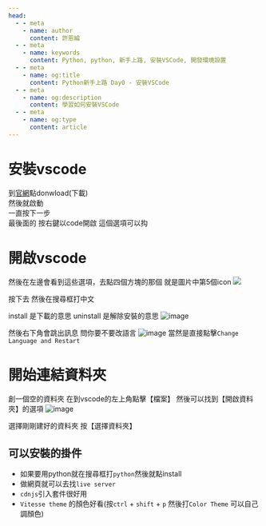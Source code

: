 ```yaml
---
head:
  - - meta
    - name: author
      content: 許恩綸
  - - meta
    - name: keywords
      content: Python, python, 新手上路, 安裝VSCode, 開發環境設置
  - - meta
    - name: og:title
      content: Python新手上路 Day0 - 安裝VSCode
  - - meta
    - name: og:description
      content: 學習如何安裝VSCode
  - - meta
    - name: og:type
      content: article
---
```


# 安裝vscode

到[官網](https://code.visualstudio.com/)點donwload(下載)<br>
然後就啟動<br>
一直按下一步<br>
最後面的 按右鍵以code開啟 這個選項可以抅

# 開啟vscode

然後在左邊會看到這些選項，去點四個方塊的那個
就是圖片中第5個icon
![](https://hackmd.io/_uploads/HyornA_Mp.png)

按下去
然後在搜尋框打中文

install 是下載的意思
uninstall 是解除安裝的意思
![image](https://hackmd.io/_uploads/rJ8FdzEta.png)

然後右下角會跳出訊息 問你要不要改語言
![image](https://hackmd.io/_uploads/S1ms_M4F6.png)
當然是直接點擊`Change Language and Restart`

# 開始連結資料夾

創一個空的資料夾
在到vscode的左上角點擊【檔案】
然後可以找到【開啟資料夾】的選項
![image](https://hackmd.io/_uploads/BkvMqGVF6.png)

選擇剛剛建好的資料夾
按【選擇資料夾】


## 可以安裝的掛件

- 如果要用python就在搜尋框打`python`然後就點install
- 做網頁就可以去找`live server`
- `cdnjs`引入套件很好用
- `Vitesse theme` 的顏色好看(按`ctrl` + `shift` + `p` 然後打`Color Theme` 可以自己調顏色)
